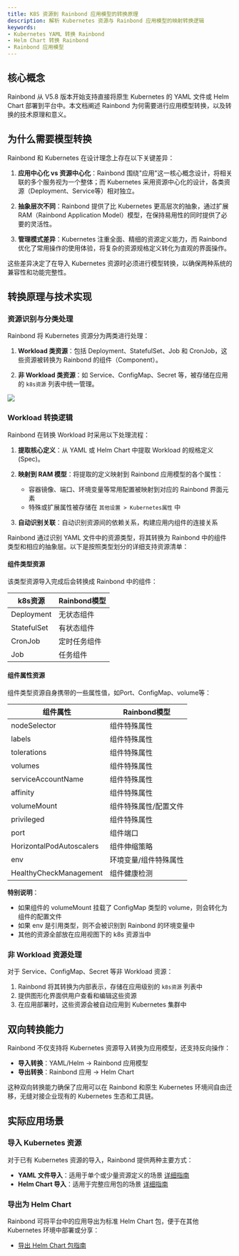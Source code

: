 ```yaml
---
title: K8S 资源到 Rainbond 应用模型的转换原理
description: 解析 Kubernetes 资源与 Rainbond 应用模型的映射转换逻辑
keywords:
- Kubernetes YAML 转换 Rainbond
- Helm Chart 转换 Rainbond
- Rainbond 应用模型
---
```


## 核心概念

Rainbond 从 V5.8 版本开始支持直接将原生 Kubernetes 的 YAML 文件或 Helm Chart 部署到平台中。本文档阐述 Rainbond 为何需要进行应用模型转换，以及转换的技术原理和意义。

## 为什么需要模型转换

Rainbond 和 Kubernetes 在设计理念上存在以下关键差异：

1. **应用中心化 vs 资源中心化**：Rainbond 围绕"应用"这一核心概念设计，将相关联的多个服务视为一个整体；而 Kubernetes 采用资源中心化的设计，各类资源（Deployment、Service等）相对独立。

2. **抽象层次不同**：Rainbond 提供了比 Kubernetes 更高层次的抽象，通过扩展 RAM（Rainbond Application Model）模型，在保持易用性的同时提供了必要的灵活性。

3. **管理模式差异**：Kubernetes 注重全面、精细的资源定义能力，而 Rainbond 优化了常用操作的使用体验，将复杂的资源规格定义转化为直观的界面操作。

这些差异决定了在导入 Kubernetes 资源时必须进行模型转换，以确保两种系统的兼容性和功能完整性。

## 转换原理与技术实现

### 资源识别与分类处理

Rainbond 将 Kubernetes 资源分为两类进行处理：

1. **Workload 类资源**：包括 Deployment、StatefulSet、Job 和 CronJob，这些资源被转换为 Rainbond 的组件（Component）。

2. **非 Workload 类资源**：如 Service、ConfigMap、Secret 等，被存储在应用的 `k8s资源` 列表中统一管理。

![](https://static.goodrain.com/wechat/import-exist-resource-to-rainbond/import-exist-resource-to-rainbond-2.png)

### Workload 转换逻辑

Rainbond 在转换 Workload 时采用以下处理流程：

1. **提取核心定义**：从 YAML 或 Helm Chart 中提取 Workload 的规格定义(Spec)。

2. **映射到 RAM 模型**：将提取的定义映射到 Rainbond 应用模型的各个属性：
   - 容器镜像、端口、环境变量等常用配置被映射到对应的 Rainbond 界面元素
   - 特殊或扩展属性被存储在 `其他设置 > Kubernetes属性` 中

3. **自动识别关联**：自动识别资源间的依赖关系，构建应用内组件的连接关系

Rainbond 通过识别 YAML 文件中的资源类型，将其转换为 Rainbond 中的组件类型和相应的抽象层。以下是按照类型划分的详细支持资源清单：

#### 组件类型资源

该类型资源导入完成后会转换成 Rainbond 中的组件：

| k8s资源      | Rainbond模型  |
| ----------- | ------------ |
| Deployment  | 无状态组件      |
| StatefulSet | 有状态组件      |
| CronJob     | 定时任务组件    |
| Job         | 任务组件       |

#### 组件属性资源

组件类型资源自身携带的一些属性值，如Port、ConfigMap、volume等：

| 组件属性                  | Rainbond模型        |
| ------------------------- | ------------------- |
| nodeSelector              | 组件特殊属性         |
| labels                    | 组件特殊属性         |
| tolerations               | 组件特殊属性         |
| volumes                   | 组件特殊属性         |
| serviceAccountName        | 组件特殊属性         |
| affinity                  | 组件特殊属性         |
| volumeMount               | 组件特殊属性/配置文件 |
| privileged                | 组件特殊属性         |
| port                      | 组件端口            |
| HorizontalPodAutoscalers  | 组件伸缩策略         |
| env                       | 环境变量/组件特殊属性 |
| HealthyCheckManagement    | 组件健康检测         |

**特别说明**：
- 如果组件的 volumeMount 挂载了 ConfigMap 类型的 volume，则会转化为组件的配置文件
- 如果 env 是引用类型，则不会被识别到 Rainbond 的环境变量中
- 其他的资源全部放在应用视图下的 k8s 资源当中

### 非 Workload 资源处理

对于 Service、ConfigMap、Secret 等非 Workload 资源：

1. Rainbond 将其转换为内部表示，存储在应用级别的 `k8s资源` 列表中
2. 提供图形化界面供用户查看和编辑这些资源
3. 在应用部署时，这些资源会被自动应用到 Kubernetes 集群中

## 双向转换能力

Rainbond 不仅支持将 Kubernetes 资源导入转换为应用模型，还支持反向操作：

- **导入转换**：YAML/Helm → Rainbond 应用模型
- **导出转换**：Rainbond 应用 → Helm Chart

这种双向转换能力确保了应用可以在 Rainbond 和原生 Kubernetes 环境间自由迁移，无缝对接企业现有的 Kubernetes 生态和工具链。

## 实际应用场景

### 导入 Kubernetes 资源

对于已有 Kubernetes 资源的导入，Rainbond 提供两种主要方式：

- **YAML 文件导入**：适用于单个或少量资源定义的场景 [详细指南](./yaml-example.md)
- **Helm Chart 导入**：适用于完整应用包的场景 [详细指南](./helm-example.md)

### 导出为 Helm Chart

Rainbond 可将平台中的应用导出为标准 Helm Chart 包，便于在其他 Kubernetes 环境中部署或分享：

- [导出 Helm Chart 包指南](./export-chart.md)
